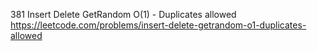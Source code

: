 381 Insert Delete GetRandom O(1) - Duplicates allowed https://leetcode.com/problems/insert-delete-getrandom-o1-duplicates-allowed